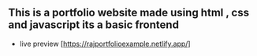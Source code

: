 ## This is a portfolio website made using html , css and javascript its a basic frontend 

* live preview [https://rajportfolioexample.netlify.app/]

